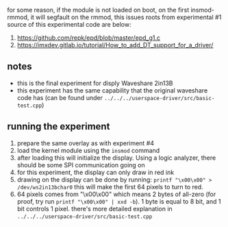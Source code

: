 for some reason, if the module is not loaded on boot, on the first insmod-rmmod, it will segfault on the rmmod, this issues roots from experimental #1 
source of this experimental code are below:
  1) https://github.com/repk/epd/blob/master/epd_g1.c
  2) https://imxdev.gitlab.io/tutorial/How_to_add_DT_support_for_a_driver/

## notes
- this is the final experiment for disply Waveshare 2in13B
- this experiment has the same capability that the original waveshare code has (can be found under `../../../userspace-driver/src/basic-test.cpp`)

## running the experiment
1) prepare the same overlay as with experiment #4
2) load the kernel module using the `insmod` command
3) after loading this will initialize the display. Using a logic analyzer, there should be some SPI communication going on
4) for this experiment, the display can only draw in red ink
5) drawing on the display can be done by running: `printf "\x00\x00" > /dev/ws2in13bchar0`
   this will make the first 64 pixels to turn to red. 
6) 64 pixels comes from "\x00\x00" which means 2 bytes of all-zero (for proof, try run `printf "\x00\x00" | xxd -b`). 
   1 byte is equal to 8 bit, and 1 bit controls 1 pixel. 
   there's more detailed explanation in `../../../userspace-driver/src/basic-test.cpp`